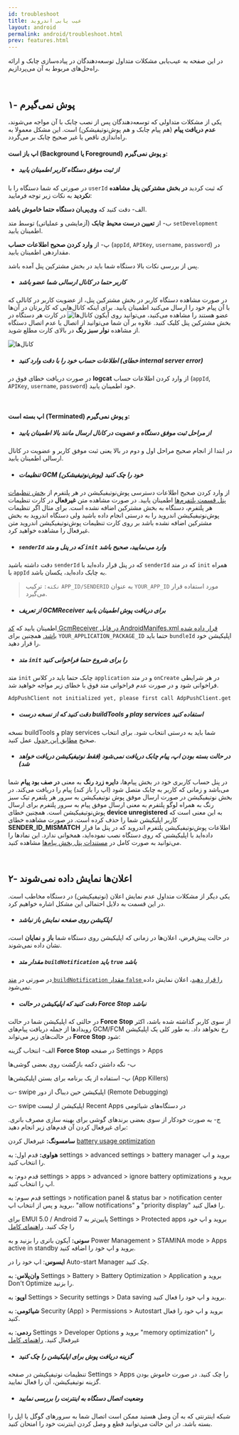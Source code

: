 ```yaml
---
id: troubleshoot
title: عیب یابی اندروید
layout: android
permalink: android/troubleshoot.html
prev: features.html
---
```


در این صفحه به عیب‌یابی مشکلات متداول توسعه‌دهندگان در پیاده‌سازی چابک و ارائه راه‌‌حل‌های مربوط به آن می‌پردازیم.

<Br>

## ۱- پوش نمی‌گیرم

یکی از مشکلات متداولی که توسعه‌دهندگان پس از نصب چابک با آن مواجه می‌شوند،‌ **عدم دریافت پیام** (هم پیام چابک و هم پوش‌نوتیفیشکن) است. این مشکل معمولا به راه‌اندازی ناقص یا غیر صحیح چابک بر می‌گردد.


#### اپ باز است (Background یا Foreground) و پوش نمی‌گیرم:  

- ##### از ثبت موفق دستگاه کاربر اطمینان یابید

در صورتی که شما دستگاه را با `userId` که ثبت کردید **در بخش مشترکین پنل مشاهده نکردید** به نکات زیر توجه فرمایید:

 الف- دقت کنید که **وی‌پی‌ان دستگاه حتما خاموش باشد**.

 ب- از **تعیین درست محیط چابک** (آزمایشی و عملیاتی) توسط متد `setDevelopment` اطمینان یابید.

 پ- از **وارد کردن صحیح اطلاعات حساب** (`appId`, `APIKey`, `username`, `password`) در مقداردهی اطمینان یابید. 


پس از بررسی نکات بالا دستگاه شما باید در بخش مشترکین پنل آمده باشد. 

- ##### کاربر حتما در کانال ارسالی شما عضو باشد

در صورت مشاهده دستگاه کاربر در بخش مشترکین پنل، از عضویت کاربر در کانالی که با آن پیام خود را ارسال می‌کنید اطمینان یابید. برای اینکه کانال‌هایی که کاربرتان در آن‌ها عضو هستند را مشاهده می‌کنید، می‌توانید روی آیکون ![کانال‌ها](http://uupload.ir/files/24jn_channels.png) در کارت هر دستگاه در بخش مشترکین پنل کلیک کنید. علاوه بر آن شما می‌توانید از اتصال یا عدم اتصال دستگاه از مشاهده **نوار سبز رنگ** در بالای کارت مطلع شوید.

![کانال‌ها](http://uupload.ir/files/avly_test.png
)

- ##### اطلاعات حساب خود را با دقت وارد کنید (خطای internal server error)

در صورت دریافت خطای فوق در **logcat** از وارد کردن اطلاعات حساب (`appId`, `APIKey`, `username`, `password`) خود اطمینان یابید.

<Br>


#### اپ بسته است (Terminated) و پوش نمی‌گیرم:

- ##### از مراحل ثبت موفق دستگاه و عضویت در کانال ارسال مانند بالا اطمینان یابید

در ابتدا از انجام صحیح مراحل اول و دوم در بالا یعنی ثبت موفق کاربر و عضویت در کانال ارسالی اطمینان یابید.

- #####  تنظیمات GCM (پوش‌نوتیفیشکن) خود را چک کنید

از وارد کردن صحیح اطلاعات دسترسی پوش‌نوتیفیکیشن در هر پلتفرم از [بخش تنظیمات پنل قسمت پلتفرم‌ها](https://doc.chabokpush.com/panel/settings.html#%D9%BE%D9%84%D8%AA%D9%81%D8%B1%D9%85%D9%87%D8%A7) اطمینان یابید.
در صورت مشاهده متن **غیرفعال** در کارت تنظیمات هر پلتفرم، دستگاه به بخش مشترکین اضافه نشده است. برای مثال اگر تنظیمات پوش‌نوتیفیکیشن اندروید را به درستی انجام داده باشید ولی دستگاه اندروید‌ به بخش مشترکین اضافه نشده باشد بر روی کارت تنظیمات پوش‌نوتیفیکیشن اندروید متن غیرفعال را مشاهده خواهید کرد.

- ##### `senderId` که در پنل و متد `init` وارد می‌نمایید، صحیح باشد

دقت داشته باشید `senderId` که در پنل قرار داده‌اید با `senderId` که در متد `init` همراه با `appId` به چابک داده‌اید، یکسان باشد.

> `نکته:` ترکیب `APP_ID/SENDERID` به عنوان `YOUR_APP_ID` مورد استفاده قرار می‌گیرد.


- ##### از تعریف GCMReceiver برای دریافت پوش اطمینان یابید

 اطمینان یابید که [کد GcmReceiver در فایل AndroidManifes.xml قرار داده شده باشد.](https://doc.chabokpush.com/android/application-class.html#%DB%B3-%D8%AA%D8%B9%D8%B1%DB%8C%D9%81-%D8%B1%D8%B3%DB%8C%D9%88%D8%B1-gcmreceiver)
همچنین برای `YOUR_APPLICATION_PACKAGE_ID` حتما باید `bundleId` اپلیکیشن خود را قرار دهید.

- ##### متد `init` را برای شروع حتما فراخوانی کنید

متد `init` چابک حتما باید در کلاس `application` و در متد `onCreate` در هر شرایطی فراخوانی شود و در صورت عدم فراخوانی متد فوق با خطای زیر مواجه خواهید شد.


```bash
AdpPushClient not initialized yet, please first call AdpPushClient.get with parameters
```

- ##### دقت کنید که از نسخه درست **buildTools** و **play services** استفاده کنید

نسخه buildTools و play services شما باید به درستی انتخاب شود. برای انتخاب صحیح [مطابق این جدول](https://doc.chabokpush.com/android/gradle-setup.html#%D8%A7%D9%81%D8%B2%D9%88%D8%AF%D9%86-%DA%A9%D8%AA%D8%A7%D8%A8%D8%AE%D8%A7%D9%86%D9%87) عمل کنید. 

- ##### در حالت بسته بودن اپ، پیام چابک دریافت نمی‌شود (فقط نوتیفیکیشن دریافت خواهد شد)

در پنل حساب کاربری خود در بخش پیام‌ها، **دایره زرد رنگ** به معنی **در صف بود پیام** شما می‌باشد و زمانی که کاربر به چابک متصل شود (اپ را باز کند) پیام را دریافت می‌کند. در بخش نوتیفیکیشن در صورت ارسال موفق پوش نوتیفیکیشن به سرور هر پلتفرم تیک سبز رنگ به همراه لوگو پلتفرم به معنی ارسال موفق پیام به سرور پلتفرم برای ارسال پوش‌نوتیفیکیشن است. همچنین خطای **device unregistered** به این معنی است که کاربر اپلیکیشن شما را حذف کرده است. در صورت مشاهده خطای **SENDER_ID_MISMATCH** اطلاعات پوش‌نوتیفیکیشن پلتفرم اندروید که در پنل ما قرار داده‌اید با اپلیکیشنی که روی دستگاه نصب نموده‌اید، همخوانی ندارد. این نمادها را می‌توانید به صورت کامل در [مستندات پنل بخش پیام‌ها](https://doc.chabokpush.com/panel/inbox.html#نمادهای-وضعیت-پیام) مشاهده کنید.


<Br>


## ۲- اعلان‌ها نمایش داده نمی‌شوند

یکی دیگر از مشکلات متداول عدم نمایش اعلان (نوتیفیکیشن) در دستگاه مخاطب است. در این قسمت به دلایل احتمالی این مشکل اشاره‌ خواهیم کرد.


- ##### اپلکیشن روی صفحه نمایش باز نباشد
در حالت پیش‌فرض، اعلان‌ها در زمانی که اپلیکیشن روی دستگاه شما **باز** و **نمایان** است، نشان داده نمی‌شوند.

- ##### مقدار متد `buildNotification` باید `true` باشد

در صورتی در [متد `buildNotification` مقدار `false` را قرار دهید](https://doc.chabokpush.com/android/notification-handling.html#%D8%AA%D9%86%D8%B8%DB%8C%D9%85-%D9%86%D9%85%D8%A7%DB%8C%D8%B4-%D8%A7%D8%B9%D9%84%D8%A7%D9%86)، اعلان نمایش داده نمی‌شود.

- ##### دقت کنید که اپلیکیشن در حالت Force Stop نباشد

در حالتی که اپلیکیشن شما در حالت **Force Stop** از سوی کاربر گذاشته شده باشد، اکثر رویداد‌ها از جمله دریافت پیام‌های GCM/FCM رخ نخواهد داد. به طور کلی یک اپلیکیشن در حالت‌های زیر می‌تواند **Force Stop** شود: 

الف- انتخاب گزینه **Force Stop** در صفحه Settings > Apps

ب- نگه‌ داشتن دکمه بازگشت روی بعضی گوشی‌ها 

پ- استفاده از یک برنامه برای بستن اپلیکیشن‌ها (App Killers)

ت- swipe اپلیکیشن حین دیباگ از دور (Remote Debugging)

ث- swipe اپلیکیشن از لیست Recent Apps در دستگاه‌های شیائومی

ج- به صورت خودکار از سوی بعضی برندهای گوشی برای بهینه سازی مصرف باتری. برای غیرفعال کردن آن قدم‌های زیر انجام دهید:

**سامسونگ:** غیرفعال کردن [battery usage optimization](https://android.gadgethacks.com/how-to/fix-delayed-notifications-your-galaxy-s8-s8-0177437/) 

**هواوی:** قدم اول: به settings > advanced settings > battery manager بروید و اپ را انتخاب کنید.

 قدم دوم: به settings > apps > advanced > ignore battery optimizations بروید و اپ را انتخاب کنید.

 قدم سوم: به settings > notification panel & status bar > notification center بروید و پس از انتخاب اپ، "allow notifications" و "priority display" را فعال کنید.

برای EMUI 5.0 / Android 7 پایین‌تر به Settings > Protected apps بروید و اپ خود را چک کنید. [راهنمای کامل](http://phandroid.com/2017/02/02/huawei-honor-emui-first-thing/)

**سونی:** آیکون باتری را بزنید و به Power Management > STAMINA mode > Apps active in standby بروید و اپ خود را اضافه کنید.

**ایسوس**: اپ خود را در Auto-start Manager چک کنید.

**وان‌پلاس**: به Settings > Battery > Battery Optimization > Application بروید و Don't Optimize را بزنید.

**اوپو**: به Settings > Security settings > Data saving بروید و اپ خود را فعال کنید.

**شیائومی**: به Security (App) > Permissions > Autostart بروید و اپ خود را فعال کنید.

**ردمی**: به Settings > Developer Options بروید و "memory optimization" را غیرفعال کنید. [راهنمای کامل](https://www.forbes.com/sites/bensin/2016/11/17/how-to-fix-push-notifications-on-xiaomis-miui-8-for-real/#384f6af97572)

- ##### گزینه دریافت پوش برای اپلیکیشن  را چک کنید
 تنظیمات نوتیفیکیشن در صفحه Settings > Apps را چک کنید. در صورت خاموش بودن گزینه نوتیفیکیشن، آن را فعال نمایید.


- ##### وضعیت اتصال دستگاه به اینترنت را بررسی نمایید
شبکه اینترنتی که به آن وصل هستید ممکن است اتصال شما به سرورهای گوگل یا اپل را بسته باشد. در این حالت می‌توانید قطع و وصل کردن اینترنت خود را امتحان کنید.
